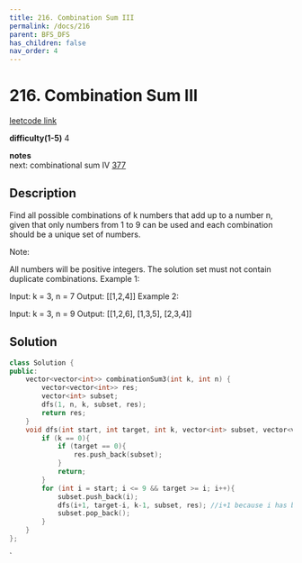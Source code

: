 ```yaml
---
title: 216. Combination Sum III
permalink: /docs/216
parent: BFS_DFS
has_children: false
nav_order: 4
---
```

# 216. Combination Sum III
[leetcode link](https://leetcode.com/problems/combination-sum-iii/)

**difficulty(1-5)** 
4

**notes**   
next: combinational sum IV [377](/docs/377)

## Description
Find all possible combinations of k numbers that add up to a number n, given that only numbers from 1 to 9 can be used and each combination should be a unique set of numbers.

Note:

All numbers will be positive integers.
The solution set must not contain duplicate combinations.
Example 1:

Input: k = 3, n = 7
Output: [[1,2,4]]
Example 2:

Input: k = 3, n = 9
Output: [[1,2,6], [1,3,5], [2,3,4]]

## Solution

```c++
class Solution {
public:
    vector<vector<int>> combinationSum3(int k, int n) {
        vector<vector<int>> res;
        vector<int> subset;
        dfs(1, n, k, subset, res);
        return res;
    }
    void dfs(int start, int target, int k, vector<int> subset, vector<vector<int>>& res){
        if (k == 0){
            if (target == 0){
                res.push_back(subset);
            }
            return;
        }
        for (int i = start; i <= 9 && target >= i; i++){
            subset.push_back(i);
            dfs(i+1, target-i, k-1, subset, res); //i+1 because i has been used. next round start = i+1
            subset.pop_back();
        }
    }
};
```

<!-- 
Default label
{: .label }

Blue label
{: .label .label-blue }

Stable
{: .label .label-green }

New release
{: .label .label-purple }

Coming soon
{: .label .label-yellow }

Deprecated
{: .label .label-red } -->
`